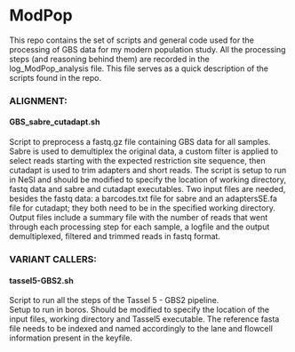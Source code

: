 # ModPop

This repo contains the set of scripts and general code used for the processing of GBS data for my modern population study.
All the processing steps (and reasoning behind them) are recorded in the log_ModPop_analysis file.
This file serves as a quick description of the scripts found in the repo.

### ALIGNMENT:

#### GBS_sabre_cutadapt.sh
Script to preprocess a fastq.gz file containing GBS data for all samples.  
Sabre is used to demultiplex the original data, a custom filter is applied to select reads starting with the expected restriction site sequence, then cutadapt is used to trim adapters and short reads. The script is setup to run in NeSI and should be modified to specify the location of working directory, fastq data and sabre and cutadapt executables. Two input files are needed, besides the fastq data: a barcodes.txt file for sabre and an adaptersSE.fa file for cutadapt; they both need to be in the specified working directory. Output files include a summary file with the number of reads that went through each processing step for each sample, a logfile and the output demultiplexed, filtered and trimmed reads in fastq format.

### VARIANT CALLERS:

#### tassel5-GBS2.sh
Script to run all the steps of the Tassel 5 - GBS2 pipeline.  
Setup to run in boros. Should be modified to specify the location of the input files, working directory and Tassel5 executable. The reference fasta file needs to be indexed and named accordingly to the lane and flowcell information present in the keyfile. 
